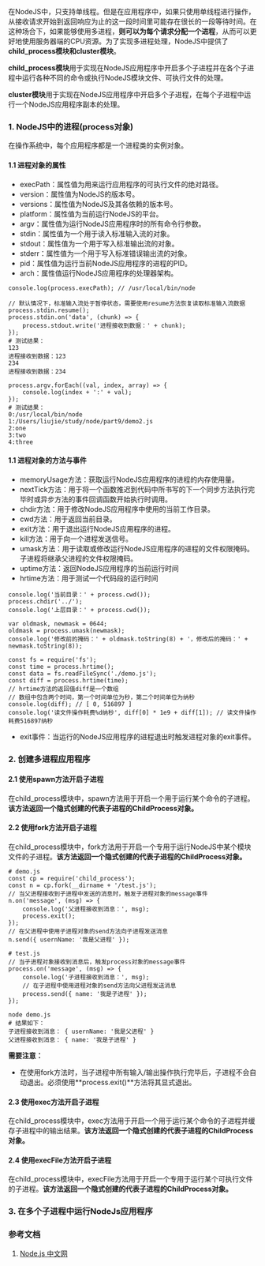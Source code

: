 在NodeJS中，只支持单线程。但是在应用程序中，如果只使用单线程进行操作，从接收请求开始到返回响应为止的这一段时间里可能存在很长的一段等待时间。在这种场合下，如果能够使用多进程，**则可以为每个请求分配一个进程**，从而可以更好地使用服务器端的CPU资源。为了实现多进程处理，NodeJS中提供了**child_process模块和cluster模块**。

**child_process模块**用于实现在NodeJS应用程序中开启多个子进程并在各个子进程中运行各种不同的命令或执行NodeJS模块文件、可执行文件的处理。

**cluster模块**用于实现在NodeJS应用程序中开启多个子进程，在每个子进程中运行一个NodeJS应用程序副本的处理。

### 1. NodeJS中的进程(process对象)
在操作系统中，每个应用程序都是一个进程类的实例对象。

#### 1.1 进程对象的属性
* execPath：属性值为用来运行应用程序的可执行文件的绝对路径。
* version：属性值为NodeJS的版本号。
* versions：属性值为NodeJS及其各依赖的版本号。
* platform：属性值为当前运行NodeJS的平台。
* argv：属性值为运行NodeJS应用程序时的所有命令行参数。
* stdin：属性值为一个用于读入标准输入流的对象。
* stdout：属性值为一个用于写入标准输出流的对象。
* stderr：属性值为一个用于写入标准错误输出流的对象。
* pid：属性值为运行当前NodeJS应用程序的进程的PID。
* arch：属性值运行NodeJS应用程序的处理器架构。

```
console.log(process.execPath); // /usr/local/bin/node
```
```
// 默认情况下，标准输入流处于暂停状态，需要使用resume方法恢复读取标准输入流数据
process.stdin.resume();
process.stdin.on('data', (chunk) => {
    process.stdout.write('进程接收到数据：' + chunk);
});
# 测试结果：
123
进程接收到数据：123
234
进程接收到数据：234
```
```
process.argv.forEach((val, index, array) => {
    console.log(index + ':' + val);
});
# 测试结果：
0:/usr/local/bin/node
1:/Users/liujie/study/node/part9/demo2.js
2:one
3:two
4:three
```
#### 1.1 进程对象的方法与事件
* memoryUsage方法：获取运行NodeJS应用程序的进程的内存使用量。
* nextTick方法：用于将一个函数推迟到代码中所书写的下一个同步方法执行完毕时或异步方法的事件回调函数开始执行时调用。
* chdir方法：用于修改NodeJS应用程序中使用的当前工作目录。
* cwd方法：用于返回当前目录。
* exit方法：用于退出运行NodeJS应用程序的进程。
* kill方法：用于向一个进程发送信号。
* umask方法：用于读取或修改运行NodeJS应用程序的进程的文件权限掩码。子进程将继承父进程的文件权限掩码。
* uptime方法：返回NodeJS应用程序的当前运行时间
* hrtime方法：用于测试一个代码段的运行时间

```
console.log('当前目录：' + process.cwd());
process.chdir('../');
console.log('上层目录：' + process.cwd());
```
```
var oldmask, newmask = 0644;
oldmask = process.umask(newmask);
console.log('修改前的掩码：' + oldmask.toString(8) + '，修改后的掩码：' + newmask.toString(8));
```
```
const fs = require('fs');
const time = process.hrtime();
const data = fs.readFileSync('./demo.js');
const diff = process.hrtime(time);
// hrtime方法的返回值diff是一个数组
// 数组中包含两个时间，第一个时间单位为秒，第二个时间单位为纳秒
console.log(diff); // [ 0, 516897 ]
console.log('读文件操作耗费%d纳秒', diff[0] * 1e9 + diff[1]); // 读文件操作耗费516897纳秒
```

* exit事件：当运行的NodeJS应用程序的进程退出时触发进程对象的exit事件。

### 2. 创建多进程应用程序

#### 2.1 使用spawn方法开启子进程
在child_process模块中，spawn方法用于开启一个用于运行某个命令的子进程。**该方法返回一个隐式创建的代表子进程的ChildProcess对象。**

#### 2.2 使用fork方法开启子进程
在child_process模块中，fork方法用于开启一个专用于运行NodeJS中某个模块文件的子进程。**该方法返回一个隐式创建的代表子进程的ChildProcess对象。**

```
# demo.js
const cp = require('child_process');
const n = cp.fork(__dirname + '/test.js');
// 当父进程接收到子进程中发送的消息时，触发子进程对象的message事件
n.on('message', (msg) => {
    console.log('父进程接收到消息：', msg);
    process.exit();
});
// 在父进程中使用子进程对象的send方法向子进程发送消息
n.send({ usernName: '我是父进程' });
```
```
# test.js
// 当子进程对象接收到消息后，触发process对象的message事件
process.on('message', (msg) => {
    console.log('子进程接收到消息：', msg);
    // 在子进程中使用进程对象的send方法向父进程发送消息
    process.send({ name: '我是子进程' });
});
```
```
node demo.js
# 结果如下：
子进程接收到消息： { usernName: '我是父进程' }
父进程接收到消息： { name: '我是子进程' }
```
**需要注意：**

* 在使用fork方法时，当子进程中所有输入/输出操作执行完毕后，子进程不会自动退出。必须使用**process.exit()**方法将其显式退出。

#### 2.3 使用exec方法开启子进程
在child_process模块中，exec方法用于开启一个用于运行某个命令的子进程并缓存子进程中的输出结果。**该方法返回一个隐式创建的代表子进程的ChildProcess对象。**


#### 2.4 使用execFile方法开启子进程
在child_process模块中，execFile方法用于开启一个专用于运行某个可执行文件的子进程。**该方法返回一个隐式创建的代表子进程的ChildProcess对象。**

### 3. 在多个子进程中运行NodeJs应用程序

### 参考文档
1. [Node.js 中文网](http://nodejs.cn/api/process.html#process_signal_events)
